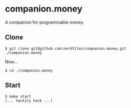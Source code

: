 # companion.money

A companion for programmable money.

## Clone

    $ git clone git@github.com:nerdfiles/companion.money.git ./companion.money

Now...

    $ cd ./companion.money

## Start

    $ make start
    (... hackity hack ...)
